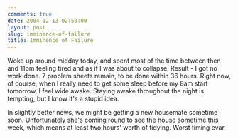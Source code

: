 ```yaml
---
comments: true
date: 2004-12-13 02:50:00
layout: post
slug: imminence-of-failure
title: Imminence of Failure
---
```


Woke up around midday today, and spent most of the time between then and 11pm feeling tired and as if I was about to collapse.  Result - I got no work done.  7 problem sheets remain, to be done within 36 hours.  Right now, of course, when I really need to get some sleep before my 8am start tomorrow, I feel wide awake.  Staying awake throughout the night is tempting, but I know it's a stupid idea.  

In slightly better news, we might be getting a new housemate sometime soon.  Unfortunately she's coming round to see the house sometime this week, which means at least two hours' worth of tidying.  Worst timing evar.

